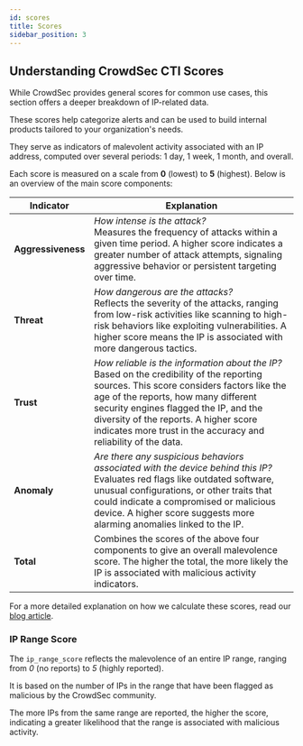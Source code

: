 ```yaml
---
id: scores
title: Scores
sidebar_position: 3
---
```


## Understanding CrowdSec CTI Scores

While CrowdSec provides general scores for common use cases, this section offers a deeper breakdown of IP-related data.

These scores help categorize alerts and can be used to build internal products tailored to your organization's needs.

They serve as indicators of malevolent activity associated with an IP address, computed over several periods: 1 day, 1 week, 1 month, and overall.

Each score is measured on a scale from **0** (lowest) to **5** (highest). Below is an overview of the main score components:

| Indicator          | Explanation                                                                                                                                                                                                                                                                                                                                |
| ------------------ | ------------------------------------------------------------------------------------------------------------------------------------------------------------------------------------------------------------------------------------------------------------------------------------------------------------------------------------------ |
| **Aggressiveness** | _How intense is the attack?_ <br /> Measures the frequency of attacks within a given time period. A higher score indicates a greater number of attack attempts, signaling aggressive behavior or persistent targeting over time.                                                                                                           |
| **Threat**         | _How dangerous are the attacks?_ <br /> Reflects the severity of the attacks, ranging from low-risk activities like scanning to high-risk behaviors like exploiting vulnerabilities. A higher score means the IP is associated with more dangerous tactics.                                                                                |
| **Trust**          | _How reliable is the information about the IP?_ <br /> Based on the credibility of the reporting sources. This score considers factors like the age of the reports, how many different security engines flagged the IP, and the diversity of the reports. A higher score indicates more trust in the accuracy and reliability of the data. |
| **Anomaly**        | _Are there any suspicious behaviors associated with the device behind this IP?_ <br /> Evaluates red flags like outdated software, unusual configurations, or other traits that could indicate a compromised or malicious device. A higher score suggests more alarming anomalies linked to the IP.                                        |
| **Total**          | Combines the scores of the above four components to give an overall malevolence score. The higher the total, the more likely the IP is associated with malicious activity indicators.                                                                                                                                                      |

For a more detailed explanation on how we calculate these scores, read our [blog article](https://www.crowdsec.net/blog/crowdsec-cti-scoring-system).

### IP Range Score

The `ip_range_score` reflects the malevolence of an entire IP range, ranging from _0_ (no reports) to _5_ (highly reported).

It is based on the number of IPs in the range that have been flagged as malicious by the CrowdSec community.

The more IPs from the same range are reported, the higher the score, indicating a greater likelihood that the range is associated with malicious activity.
